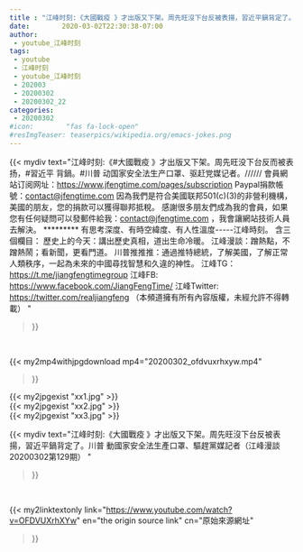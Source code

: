 ```yaml
---
title : "江峰时刻:《大國戰疫 》才出版又下架。周先旺沒下台反被表揚，習近平鍋背定了。川普 動國家安全法生產口罩、驅趕黨媒記者（江峰漫談20200302第129期） "
date:        2020-03-02T22:30:38-07:00
author:
 - youtube_江峰时刻
tags:
 - youtube
 - 江峰时刻
 - youtube_江峰时刻
 - 202003
 - 20200302
 - 20200302_22
categories:
 - 20200302
#icon:        "fas fa-lock-open"
#resImgTeaser: teaserpics/wikipedia.org/emacs-jokes.png
---
```


{{< mydiv text="江峰时刻:《#大國戰疫 》才出版又下架。周先旺没下台反而被表扬，#習近平 背鍋。#川普 动国家安全法生产口罩、驱赶党媒记者。////// 會員網站订阅网址：https://www.jfengtime.com/pages/subscription Paypal捐款帳號：contact@jfengtime.com  因為我們是符合美國联邦501(c)(3)的非營利機構，美國的朋友，您的捐款可以獲得聯邦抵稅。 感謝很多朋友們成為我的會員，如果您有任何疑問可以發郵件給我：contact@jfengtime.com ，我會讓網站技術人員去解決。     ********* 有思考深度、有時空緯度、有人性溫度-----江峰時刻。 含三個欄目： 歷史上的今天：講出歷史真相，道出生命冷暖。 江峰漫談：蹭熱點，不蹭熱鬧；看新聞，更看門道。 川普推推推：通過推特總統，了解美國，了解正常人類秩序，一起為未來的中國尋找智慧和久違的神性。  江峰TG：https://t.me/jiangfengtimegroup 江峰FB: https://www.facebook.com/JiangFengTime/ 江峰Twitter: https://twitter.com/realjiangfeng （本頻道擁有所有內容版權，未經允許不得轉載） "
>}}
<br>


{{< my2mp4withjpgdownload mp4="20200302_ofdvuxrhxyw.mp4"
>}}

{{< my2jpgexist "xx1.jpg" >}}<br>
{{< my2jpgexist "xx2.jpg" >}}<br>
{{< my2jpgexist "xx3.jpg" >}}<br>



{{< mydiv text="江峰时刻:《大國戰疫 》才出版又下架。周先旺沒下台反被表揚，習近平鍋背定了。川普 動國家安全法生產口罩、驅趕黨媒記者（江峰漫談20200302第129期） "
>}}
<br>

{{< my2linktextonly link="https://www.youtube.com/watch?v=OFDVUXrhXYw"
en="the origin source link" cn="原始來源網址"
>}}


<br>

